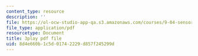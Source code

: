 ```yaml
---
content_type: resource
description: ''
file: https://ol-ocw-studio-app-qa.s3.amazonaws.com/courses/9-04-sensory-systems-fall-2013/8d4e660b1c5d01742229d857f245299d_qubzQvNNaLI.pdf
file_type: application/pdf
resourcetype: Document
title: 3play pdf file
uid: 8d4e660b-1c5d-0174-2229-d857f245299d
---
```

